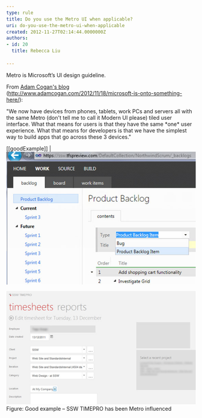 ```yaml
---
type: rule
title: Do you use the Metro UI when applicable?
uri: do-you-use-the-metro-ui-when-applicable
created: 2012-11-27T02:14:44.0000000Z
authors:
- id: 20
  title: Rebecca Liu

---
```


Metro is Microsoft’s UI design guideline.
 
From           [Adam Cogan's blog](http://www.adamcogan.com/2012/11/18/microsoft-is-onto-something-here/) (http://www.adamcogan.com/2012/11/18/microsoft-is-onto-something-here/):​

"We now have devices from phones, tablets, work PCs and servers all with the same Metro (don't tell me to call it Modern UI please) tiled user interface.
 What that means for users is that they have the same \*one\* user experience.
 What that means for developers is that we have the simplest way to build apps that go across these 3 devices."

[[goodExample]]
| ![ Good example – TFSPreview.com adopts the Metro style](../../assets/Metro-Good.jpg) 

![](../../assets/Metro-Good2.jpg)​ Figure: Good example – SSW TIMEPRO has been Metro influenced
